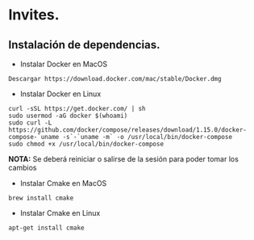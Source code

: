 # Invites.

## Instalación de dependencias.

- Instalar Docker en MacOS

```shell
Descargar https://download.docker.com/mac/stable/Docker.dmg
```

- Instalar Docker en Linux

```shell
curl -sSL https://get.docker.com/ | sh
sudo usermod -aG docker $(whoami)
sudo curl -L https://github.com/docker/compose/releases/download/1.15.0/docker-compose-`uname -s`-`uname -m` -o /usr/local/bin/docker-compose
sudo chmod +x /usr/local/bin/docker-compose
```
**NOTA:** Se deberá reiniciar o salirse de la sesión para poder tomar los cambios

- Instalar Cmake en MacOS

```shell
brew install cmake
```

- Instalar Cmake en Linux

```shell
apt-get install cmake
```

